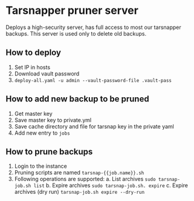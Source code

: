 # Tarsnapper pruner server

Deploys a high-security server, has full access to most our tarsnapper backups. 
This server is used only to delete old backups. 

How to deploy
-------------

1. Set IP in hosts 
2. Download vault password 
3. `deploy-all.yaml -u admin --vault-password-file .vault-pass`

How to add new backup to be pruned
----------------------------------

1. Get master key
2. Save master key to private.yml
3. Save cache directory and file for tarsnap key in the private yaml 
4. Add new entry to `jobs`

How to prune backups
--------------------

1. Login to the instance 
2. Pruning scripts are named `tarsnap-{{job.name}}.sh`
3. Following operations are supported: 
   a. List archives `sudo tarsnap-job.sh list`
   b. Expire archives `sudo tarsnap-job.sh. expire`
   c. Expire archives (dry run) `tarsnap-job.sh expire --dry-run`
   
